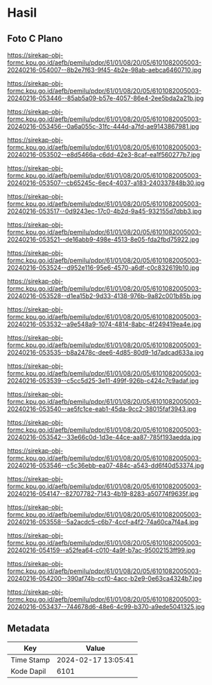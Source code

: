 # Hasil

## Foto C Plano

https://sirekap-obj-formc.kpu.go.id/aefb/pemilu/pdpr/61/01/08/20/05/6101082005003-20240216-054007--8b2e7f63-9f45-4b2e-98ab-aebca6460710.jpg

https://sirekap-obj-formc.kpu.go.id/aefb/pemilu/pdpr/61/01/08/20/05/6101082005003-20240216-053446--85ab5a09-b57e-4057-86e4-2ee5bda2a21b.jpg

https://sirekap-obj-formc.kpu.go.id/aefb/pemilu/pdpr/61/01/08/20/05/6101082005003-20240216-053456--0a6a055c-31fc-444d-a7fd-ae9143867981.jpg

https://sirekap-obj-formc.kpu.go.id/aefb/pemilu/pdpr/61/01/08/20/05/6101082005003-20240216-053502--e8d5466a-c6dd-42e3-8caf-ea1f560277b7.jpg

https://sirekap-obj-formc.kpu.go.id/aefb/pemilu/pdpr/61/01/08/20/05/6101082005003-20240216-053507--cb65245c-6ec4-4037-a183-240337848b30.jpg

https://sirekap-obj-formc.kpu.go.id/aefb/pemilu/pdpr/61/01/08/20/05/6101082005003-20240216-053517--0d9243ec-17c0-4b2d-9a45-932155d7dbb3.jpg

https://sirekap-obj-formc.kpu.go.id/aefb/pemilu/pdpr/61/01/08/20/05/6101082005003-20240216-053521--de16abb9-498e-4513-8e05-fda2fbd75922.jpg

https://sirekap-obj-formc.kpu.go.id/aefb/pemilu/pdpr/61/01/08/20/05/6101082005003-20240216-053524--d952e116-95e6-4570-a6df-c0c832619b10.jpg

https://sirekap-obj-formc.kpu.go.id/aefb/pemilu/pdpr/61/01/08/20/05/6101082005003-20240216-053528--d1ea15b2-9d33-4138-976b-9a82c001b85b.jpg

https://sirekap-obj-formc.kpu.go.id/aefb/pemilu/pdpr/61/01/08/20/05/6101082005003-20240216-053532--a9e548a9-1074-4814-8abc-4f249419ea4e.jpg

https://sirekap-obj-formc.kpu.go.id/aefb/pemilu/pdpr/61/01/08/20/05/6101082005003-20240216-053535--b8a2478c-dee6-4d85-80d9-1d7adcad633a.jpg

https://sirekap-obj-formc.kpu.go.id/aefb/pemilu/pdpr/61/01/08/20/05/6101082005003-20240216-053539--c5cc5d25-3e11-499f-926b-c424c7c9adaf.jpg

https://sirekap-obj-formc.kpu.go.id/aefb/pemilu/pdpr/61/01/08/20/05/6101082005003-20240216-053540--ae5fc1ce-eab1-45da-9cc2-38015faf3943.jpg

https://sirekap-obj-formc.kpu.go.id/aefb/pemilu/pdpr/61/01/08/20/05/6101082005003-20240216-053542--33e66c0d-1d3e-44ce-aa87-785f193aedda.jpg

https://sirekap-obj-formc.kpu.go.id/aefb/pemilu/pdpr/61/01/08/20/05/6101082005003-20240216-053546--c5c36ebb-ea07-484c-a543-dd6f40d53374.jpg

https://sirekap-obj-formc.kpu.go.id/aefb/pemilu/pdpr/61/01/08/20/05/6101082005003-20240216-054147--82707782-7143-4b19-8283-a50774f9635f.jpg

https://sirekap-obj-formc.kpu.go.id/aefb/pemilu/pdpr/61/01/08/20/05/6101082005003-20240216-053558--5a2acdc5-c6b7-4ccf-a4f2-74a60ca7f4a4.jpg

https://sirekap-obj-formc.kpu.go.id/aefb/pemilu/pdpr/61/01/08/20/05/6101082005003-20240216-054159--a52fea64-c010-4a9f-b7ac-95002153ff99.jpg

https://sirekap-obj-formc.kpu.go.id/aefb/pemilu/pdpr/61/01/08/20/05/6101082005003-20240216-054200--390af74b-ccf0-4acc-b2e9-0e63ca4324b7.jpg

https://sirekap-obj-formc.kpu.go.id/aefb/pemilu/pdpr/61/01/08/20/05/6101082005003-20240216-053437--744678d6-48e6-4c99-b370-a9ede5041325.jpg


## Metadata

| Key        | Value               |
| ---------- | ------------------- |
| Time Stamp | 2024-02-17 13:05:41 |
| Kode Dapil | 6101                |



